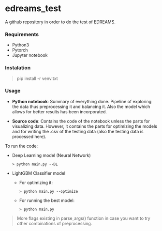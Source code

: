 # edreams_test

A github repository in order to do the test of EDREAMS.

### Requirements

* Python3
* Pytorch
* Jupyter notebook

### Instalation

> pip install -r venv.txt

### Usage

* __Python notebook__: Summary of everything done. Pipeline of exploring the data thus preprocessing it
 and balancing it. Also the model which allows for better results has been incorporated.

* __Source code__: Contains the code of the notebook unless the parts for visualizing data. However,
 it contains the parts for optimizing the models and for writing the .csv of the testing data 
 (also the testing data is processed here).
 
 
To run the code:

* Deep Learning model (Neural Network)

    ```
    > python main.py --DL
    ```
* LightGBM Classifier model

    - For optimizing it:
        ```
        > python main.py --optimize
        ```
        
    - For running the best model:
        ```
        > python main.py
        ```
        
> More flags existing in parse_args() function in case you want to try other combinations of preprocessing.
 


